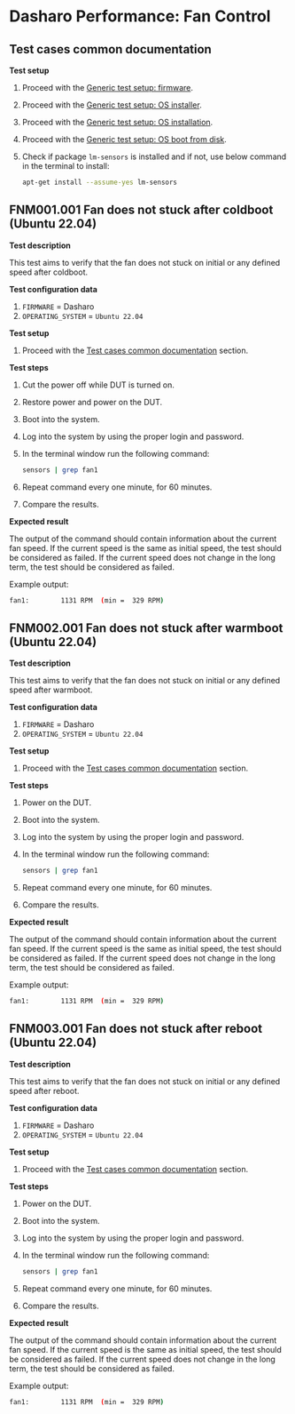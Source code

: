 # Dasharo Performance: Fan Control

## Test cases common documentation

**Test setup**

1. Proceed with the
    [Generic test setup: firmware](../generic-test-setup.md#firmware).
1. Proceed with the
    [Generic test setup: OS installer](../generic-test-setup.md#os-installer).
1. Proceed with the
    [Generic test setup: OS installation](../generic-test-setup.md#os-installation).
1. Proceed with the
    [Generic test setup: OS boot from disk](../generic-test-setup.md#os-boot-from-disk).
1. Check if package `lm-sensors` is installed and if not, use below command in
    the terminal to install:

    ```bash
    apt-get install --assume-yes lm-sensors
    ```

## FNM001.001 Fan does not stuck after coldboot (Ubuntu 22.04)

**Test description**

This test aims to verify that the fan does not stuck on initial or any defined
speed after coldboot.

**Test configuration data**

1. `FIRMWARE` = Dasharo
1. `OPERATING_SYSTEM` = `Ubuntu 22.04`

**Test setup**

1. Proceed with the
    [Test cases common documentation](#test-cases-common-documentation) section.

**Test steps**

1. Cut the power off while DUT is turned on.
1. Restore power and power on the DUT.
1. Boot into the system.
1. Log into the system by using the proper login and password.
1. In the terminal window run the following command\:

    ```bash
    sensors | grep fan1
    ```

1. Repeat command every one minute, for 60 minutes.
1. Compare the results.

**Expected result**

The output of the command should contain information about the current
fan speed. If the current speed is the same as initial speed, the test should
be considered as failed. If the current speed does not change in the long term,
the test should be considered as failed.

Example output:

```bash
fan1:        1131 RPM  (min =  329 RPM)
```

## FNM002.001 Fan does not stuck after warmboot (Ubuntu 22.04)

**Test description**

This test aims to verify that the fan does not stuck on initial or any defined
speed after warmboot.

**Test configuration data**

1. `FIRMWARE` = Dasharo
1. `OPERATING_SYSTEM` = `Ubuntu 22.04`

**Test setup**

1. Proceed with the
    [Test cases common documentation](#test-cases-common-documentation) section.

**Test steps**

1. Power on the DUT.
1. Boot into the system.
1. Log into the system by using the proper login and password.
1. In the terminal window run the following command:

    ```bash
    sensors | grep fan1
    ```

1. Repeat command every one minute, for 60 minutes.
1. Compare the results.

**Expected result**

The output of the command should contain information about the current
fan speed. If the current speed is the same as initial speed, the test should
be considered as failed. If the current speed does not change in the long term,
the test should be considered as failed.

Example output:

```bash
fan1:        1131 RPM  (min =  329 RPM)
```

## FNM003.001 Fan does not stuck after reboot (Ubuntu 22.04)

**Test description**

This test aims to verify that the fan does not stuck on initial or any defined
speed after reboot.

**Test configuration data**

1. `FIRMWARE` = Dasharo
1. `OPERATING_SYSTEM` = `Ubuntu 22.04`

**Test setup**

1. Proceed with the
    [Test cases common documentation](#test-cases-common-documentation) section.

**Test steps**

1. Power on the DUT.
1. Boot into the system.
1. Log into the system by using the proper login and password.
1. In the terminal window run the following command:

    ```bash
    sensors | grep fan1
    ```

1. Repeat command every one minute, for 60 minutes.
1. Compare the results.

**Expected result**

The output of the command should contain information about the current
fan speed. If the current speed is the same as initial speed, the test should
be considered as failed. If the current speed does not change in the long term,
the test should be considered as failed.

Example output:

```bash
fan1:        1131 RPM  (min =  329 RPM)
```
